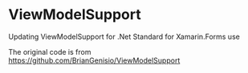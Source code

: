# ViewModelSupport
Updating ViewModelSupport for .Net Standard for Xamarin.Forms use

The original code is from https://github.com/BrianGenisio/ViewModelSupport

